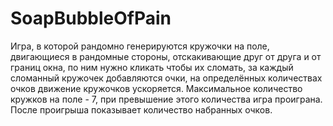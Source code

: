 # SoapBubbleOfPain
Игра, в которой рандомно генерируются кружочки на поле, двигающиеся в рандомные стороны, отскакивающие друг от друга и от границ окна, по ним нужно кликать чтобы их сломать, за каждый сломанный кружочек добавляются очки, на определённых количествах очков движение кружочков ускоряется. Максимальное количество кружков на поле - 7, при превышение этого количества игра проиграна. После проигрыша показывает количество набранных очков.

